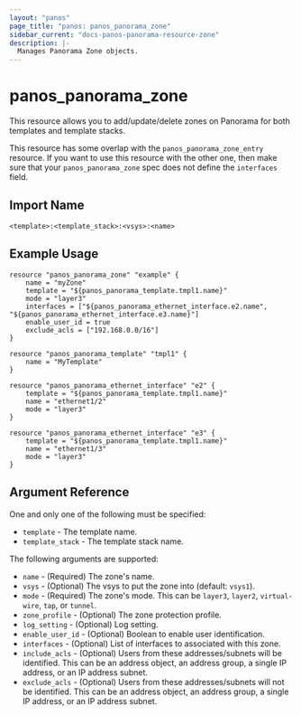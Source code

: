 ```yaml
---
layout: "panos"
page_title: "panos: panos_panorama_zone"
sidebar_current: "docs-panos-panorama-resource-zone"
description: |-
  Manages Panorama Zone objects.
---
```


# panos_panorama_zone

This resource allows you to add/update/delete zones on Panorama for both
templates and template stacks.

This resource has some overlap with the `panos_panorama_zone_entry`
resource.  If you want to use this resource with the other one, then make
sure that your `panos_panorama_zone` spec does not define the
`interfaces` field.


## Import Name

```
<template>:<template_stack>:<vsys>:<name>
```


## Example Usage

```hcl
resource "panos_panorama_zone" "example" {
    name = "myZone"
    template = "${panos_panorama_template.tmpl1.name}"
    mode = "layer3"
    interfaces = ["${panos_panorama_ethernet_interface.e2.name", "${panos_panorama_ethernet_interface.e3.name}"]
    enable_user_id = true
    exclude_acls = ["192.168.0.0/16"]
}

resource "panos_panorama_template" "tmpl1" {
    name = "MyTemplate"
}

resource "panos_panorama_ethernet_interface" "e2" {
    template = "${panos_panorama_template.tmpl1.name}"
    name = "ethernet1/2"
    mode = "layer3"
}

resource "panos_panorama_ethernet_interface" "e3" {
    template = "${panos_panorama_template.tmpl1.name}"
    name = "ethernet1/3"
    mode = "layer3"
}
```

## Argument Reference

One and only one of the following must be specified:

* `template` - The template name.
* `template_stack` - The template stack name.

The following arguments are supported:

* `name` - (Required) The zone's name.
* `vsys` - (Optional) The vsys to put the zone into (default: `vsys1`).
* `mode` - (Required) The zone's mode.  This can be `layer3`, `layer2`,
  `virtual-wire`, `tap`, or `tunnel`.
* `zone_profile` - (Optional) The zone protection profile.
* `log_setting` - (Optional) Log setting.
* `enable_user_id` - (Optional) Boolean to enable user identification.
* `interfaces` - (Optional) List of interfaces to associated with this zone.
* `include_acls` - (Optional) Users from these addresses/subnets will
  be identified.  This can be an address object, an address group, a single
  IP address, or an IP address subnet.
* `exclude_acls` - (Optional) Users from these addresses/subnets will not
  be identified.  This can be an address object, an address group, a single
  IP address, or an IP address subnet.
